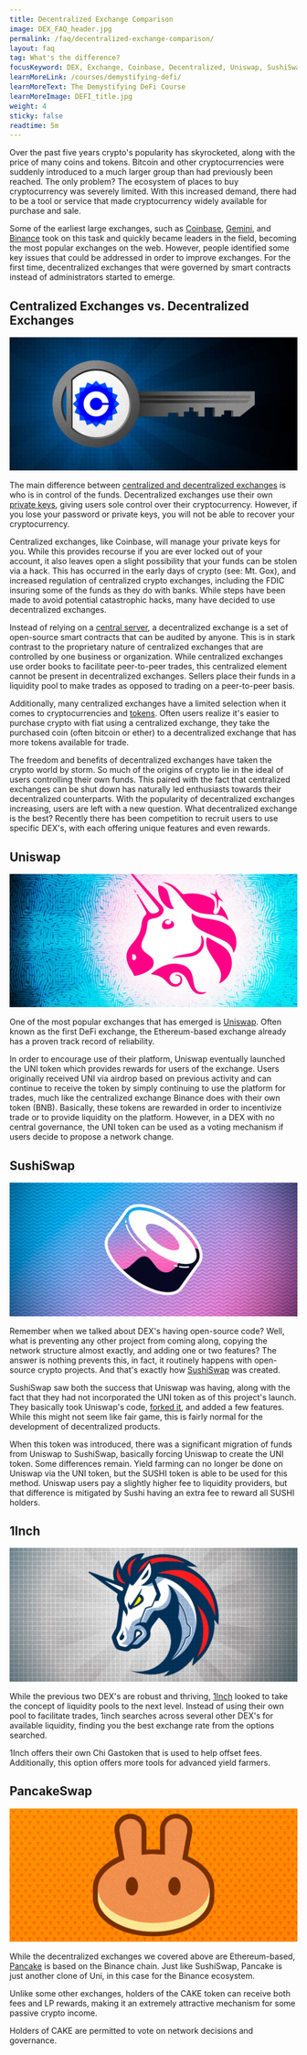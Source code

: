 ```yaml
---
title: Decentralized Exchange Comparison
image: DEX_FAQ_header.jpg
permalink: /faq/decentralized-exchange-comparison/
layout: faq
tag: What's the difference?
focusKeyword: DEX, Exchange, Coinbase, Decentralized, Uniswap, SushiSwap, 1Inch, PancakeSwap
learnMoreLink: /courses/demystifying-defi/
learnMoreText: The Demystifying DeFi Course
learnMoreImage: DEFI_title.jpg
weight: 4
sticky: false
readtime: 5m
---
```

<p>Over the past five years crypto's popularity has skyrocketed, along with the price of many coins and tokens. Bitcoin and other cryptocurrencies were suddenly introduced to a much larger group than had previously been reached. The only problem? The ecosystem of places to buy cryptocurrency was severely limited. With this increased demand, there had to be a tool or service that made cryptocurrency widely available for purchase and sale.</p>

<p>Some of the earliest large exchanges, such as <a href="https://www.coinbase.com/" target="_blank" rel="noopener noreferrer">Coinbase</a>, <a href="https://www.gemini.com/" target="_blank" rel="noopener noreferrer">Gemini</a>, and <a href="http://www.binance.com/" target="_blank" rel="noopener noreferrer">Binance</a> took on this task and quickly became leaders in the field, becoming the most popular exchanges on the web. However, people identified some key issues that could be addressed in order to improve exchanges. For the first time, decentralized exchanges that were governed by smart contracts instead of administrators started to emerge.</p>

<h2>Centralized Exchanges vs. Decentralized Exchanges</h2>
<img src="/assets/img/DEX_FAQ_Coinswap.jpg" alt="Coinbase logo on a key" title="Who controls your private keys?">
<p>The main difference between <a href="/faq/cryptocurrency-exchanges/" target="_blank" rel="noopener noreferrer">centralized and decentralized exchanges</a> is who is in control of the funds. Decentralized exchanges use their own <a href="/courses/blockchain-101/02/asymmetric-encryption" target="_blank" rel="noopener noreferrer">private keys</a>, giving users sole control over their cryptocurrency. However, if you lose your password or private keys, you will not be able to recover your cryptocurrency.</p>

<p>Centralized exchanges, like Coinbase, will manage your private keys for you. While this provides recourse if you are ever locked out of your account, it also leaves open a slight possibility that your funds can be stolen via a hack. This has occurred in the early days of crypto (see: Mt. Gox), and increased regulation of centralized crypto exchanges, including the FDIC insuring some of the funds as they do with banks. While steps have been made to avoid potential catastrophic hacks, many have decided to use decentralized exchanges.</p>

<p>Instead of relying on a <a href="/faq/what-is-decentralization/" target="_blank" rel="noopener noreferrer">central server</a>, a decentralized exchange is a set of open-source smart contracts that can be audited by anyone. This is in stark contrast to the proprietary nature of centralized exchanges that are controlled by one business or organization. While centralized exchanges use order books to facilitate peer-to-peer trades, this centralized element cannot be present in decentralized exchanges. Sellers place their funds in a liquidity pool to make trades as opposed to trading on a peer-to-peer basis.</p>

<p>Additionally, many centralized exchanges have a limited selection when it comes to cryptocurrencies and <a href="/faq/coins-vs-tokens/" target="_blank" rel="noopener noreferrer">tokens</a>. Often users realize it's easier to purchase crypto with fiat using a centralized exchange, they take the purchased coin (often bitcoin or ether) to a decentralized exchange that has more tokens available for trade.</p>

<p>The freedom and benefits of decentralized exchanges have taken the crypto world by storm. So much of the origins of crypto lie in the ideal of users controlling their own funds. This paired with the fact that centralized exchanges can be shut down has naturally led enthusiasts towards their decentralized counterparts. With the popularity of decentralized exchanges increasing, users are left with a new question. What decentralized exchange is the best? Recently there has been competition to recruit users to use specific DEX's, with each offering unique features and even rewards.</p>

<h2>Uniswap</h2>
<img src="/assets/img/DEX_FAQ_Uniswap.jpg" alt="Illustration of the uniswap unicorn" title="Uniswap Logo">
<p>One of the most popular exchanges that has emerged is <a href="https://uniswap.org/" target="_blank" rel="noopener noreferrer">Uniswap</a>. Often known as the first DeFi exchange, the Ethereum-based exchange already has a proven track record of reliability.</p>

<p>In order to encourage use of their platform, Uniswap eventually launched the UNI token which provides rewards for users of the exchange. Users originally received UNI via airdrop based on previous activity and can continue to receive the token by simply continuing to use the platform for trades, much like the centralized exchange Binance does with their own token (BNB). Basically, these tokens are rewarded in order to incentivize trade or to provide liquidity on the platform. However, in a DEX with no central governance, the UNI token can be used as a voting mechanism if users decide to propose a network change.</p>

<h2>SushiSwap</h2>
<img src="/assets/img/DEX_FAQ_Sushiswap.jpg" alt="Illustration of a piece of sushi" title="Sushiswap Logo">
<p>Remember when we talked about DEX's having open-source code? Well, what is preventing any other project from coming along, copying the network structure almost exactly, and adding one or two features? The answer is nothing prevents this, in fact, it routinely happens with open-source crypto projects. And that's exactly how <a href="https://sushi.com/" target="_blank" rel="noopener noreferrer">SushiSwap</a> was created.</p>

<p>SushiSwap saw both the success that Uniswap was having, along with the fact that they had not incorporated the UNI token as of this project's launch. They basically took Uniswap's code, <a href="/faq/what-is-forking/" target="_blank" rel="noopener noreferrer">forked it</a>, and added a few features. While this might not seem like fair game, this is fairly normal for the development of decentralized products.</p>

<p>When this token was introduced, there was a significant migration of funds from Uniswap to SushiSwap, basically forcing Uniswap to create the UNI token. Some differences remain. Yield farming can no longer be done on Uniswap via the UNI token, but the SUSHI token is able to be used for this method. Uniswap users pay a slightly higher fee to liquidity providers, but that difference is mitigated by Sushi having an extra fee to reward all SUSHI holders.</p>

<h2>1Inch</h2>
<img src="/assets/img/DEX_FAQ_1inch.jpg" alt="Illustration of the 1inch unicorn" title="1inch Logo">
<p>While the previous two DEX's are robust and thriving, <a href="http://app.1inch.io" target="_blank" rel="noopener noreferrer">1Inch</a> looked to take the concept of liquidity pools to the next level. Instead of using their own pool to facilitate trades, 1inch searches across several other DEX's for available liquidity, finding you the best exchange rate from the options searched.</p>

<p>1Inch offers their own Chi Gastoken that is used to help offset fees. Additionally, this option offers more tools for advanced yield farmers.</p>

<h2>PancakeSwap</h2>
<img src="/assets/img/DEX_FAQ_Pancakeswap.jpg" alt="Illustration a pancake shaped like a bunny" title="Pancakeswap Logo">
<p>While the decentralized exchanges we covered above are Ethereum-based, <a href="http://pancakeswap.finance/" target="_blank" rel="noopener noreferrer">Pancake</a> is based on the Binance chain. Just like SushiSwap, Pancake is just another clone of Uni, in this case for the Binance ecosystem.</p>

<p>Unlike some other exchanges, holders of the CAKE token can receive both fees and LP rewards, making it an extremely attractive mechanism for some passive crypto income.</p>

<p>Holders of CAKE are permitted to vote on network decisions and governance.</p>
